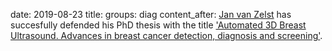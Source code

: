 date: 2019-08-23
title:
groups: diag
content_after: <a href="https://www.linkedin.com/in/jan-van-zelst-22942a17/">Jan van Zelst</a> has succesfully defended his PhD thesis with the title <a href="https://beta.diagnijmegen.nl/publications/zels19/">'Automated 3D Breast Ultrasound. Advances in breast cancer detection, diagnosis and screening'</a>.
